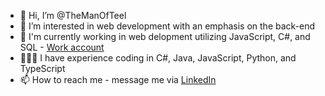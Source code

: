 - 👋 Hi, I’m @TheManOfTeel
- 👀 I’m interested in web development with an emphasis on the back-end
- 🏢 I'm currently working in web delopment utilizing JavaScript, C#, and SQL - [Work account](https://github.com/danny-teel-sts)
- 👨🏻‍💻 I have experience coding in C#, Java, JavaScript, Python, and TypeScript
- 📫 How to reach me - message me via [LinkedIn](https://www.linkedin.com/in/daniel-teel-a6465017b)

<!---
TheManOfTeel/TheManOfTeel is a ✨ special ✨ repository because its `README.md` (this file) appears on your GitHub profile.
You can click the Preview link to take a look at your changes.
--->
